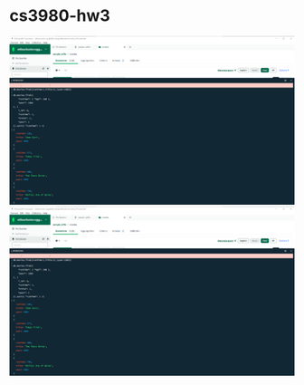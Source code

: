 # cs3980-hw3
![alt text](https://github.com/luyunjia/cs3980-hw3/blob/main/MongoDB%20screen1.png)
![alt text](https://github.com/luyunjia/cs3980-hw3/blob/main/MongoDB%20screen1.png)
